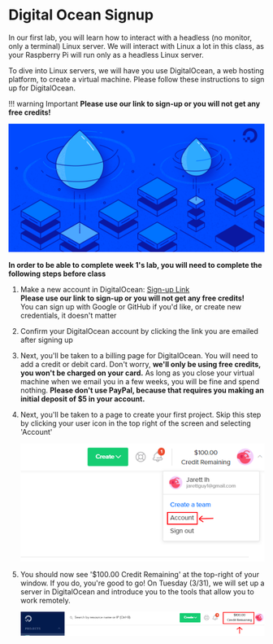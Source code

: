 # Digital Ocean Signup

In our first lab, you will learn how to interact with a headless (no monitor, only a terminal) Linux server. We will interact with Linux a lot in this class, as your Raspberry Pi will run only as a headless Linux server.

To dive into Linux servers, we will have you use DigitalOcean, a web hosting platform, to create a virtual machine. Please follow these instructions to sign up for DigitalOcean. 

!!! warning Important
    **Please use our link to sign-up or you will not get any free credits!**

![Digital Ocean logo](../img/do-logo.png)

**In order to be able to complete week 1's lab, you will need to complete the following steps before class**



1. Make a new account in DigitalOcean: [Sign-up Link](<https://www.digitalocean.com/?refcode=48b2136188ce&utm_campaign=Referral_Invite&utm_medium=Referral_Program&utm_source=CopyPaste>)  
   **Please use our link to sign-up or you will not get any free credits!**  
   You can sign up with Google or GitHub if you'd like, or create new credentials, it doesn't matter
   
2. Confirm your DigitalOcean account by clicking the link you are emailed after signing up

3. Next, you'll be taken to a billing page for DigitalOcean. You will need to add a credit or debit card. Don't worry, **we'll only be using free credits, you won't be charged on your card.** As long as you close your virtual machine when we email you in a few weeks, you will be fine and spend nothing. **Please don't use PayPal, because that requires you making an initial deposit of $5 in your account.**

4. Next, you'll be taken to a page to create your first project. Skip this step by clicking your user icon in the top right of the screen and selecting 'Account'

   ![Digital Ocean Account View](../img/do-Account.png)

5. You should now see '$100.00 Credit Remaining' at the top-right of your window. If you do, you're good to go! On Tuesday (3/31), we will set up a server in DigitalOcean and introduce you to the tools that allow you to work remotely.

   ![Digital Ocean Credits](../img/do-credits.png)